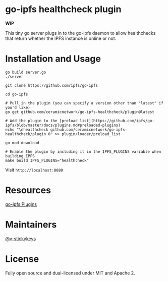 # go-ipfs healthcheck plugin

**WIP**

This tiny go server plugs in to the go-ipfs daemon to allow healthchecks that return whether the IPFS instance is online or not.

# Installation and Usage

```
go build server.go
./server
```

```
git clone https://github.com/ipfs/go-ipfs

cd go-ipfs

# Pull in the plugin (you can specify a version other than "latest" if you'd like)
go get github.com/ceramicnetwork/go-ipfs-healthcheck/plugin@latest

# Add the plugin to the [preload list](https://github.com/ipfs/go-ipfs/blob/master/docs/plugins.md#preloaded-plugins)
echo "\nhealthcheck github.com/ceramicnetwork/go-ipfs-healthcheck/plugin 0" >> plugin/loader/preload_list

go mod download

# Enable the plugin by including it in the IPFS_PLUGINS variable when building IPFS
make build IPFS_PLUGINS="healthcheck"
```

Visit `http://localhost:8080`

# Resources

[go-ipfs Plugins](https://github.com/ipfs/go-ipfs/blob/master/docs/plugins.md)

# Maintainers

[@v-stickykeys](https://github.com/v-stickykeys)

# License

Fully open source and dual-licensed under MIT and Apache 2.

